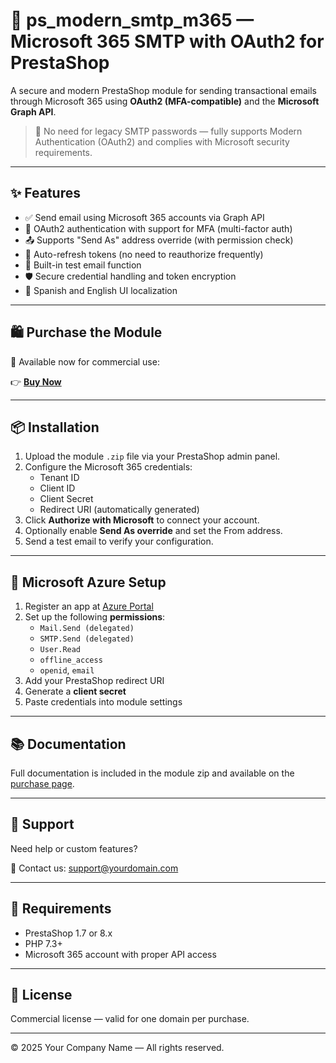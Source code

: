 # 📧 ps_modern_smtp_m365 — Microsoft 365 SMTP with OAuth2 for PrestaShop

A secure and modern PrestaShop module for sending transactional emails through Microsoft 365 using **OAuth2 (MFA-compatible)** and the **Microsoft Graph API**.

> 🔐 No need for legacy SMTP passwords — fully supports Modern Authentication (OAuth2) and complies with Microsoft security requirements.

---

## ✨ Features

- ✅ Send email using Microsoft 365 accounts via Graph API
- 🔐 OAuth2 authentication with support for MFA (multi-factor auth)
- 📤 Supports "Send As" address override (with permission check)
- 🔄 Auto-refresh tokens (no need to reauthorize frequently)
- 🧪 Built-in test email function
- 🛡️ Secure credential handling and token encryption
- 💬 Spanish and English UI localization

---

## 🛍️ Purchase the Module

🎉 Available now for commercial use:

👉 **[Buy Now](https://yourwebsite.com/purchase/ps_modern_smtp_m365)**

---

## 📦 Installation

1. Upload the module `.zip` file via your PrestaShop admin panel.
2. Configure the Microsoft 365 credentials:
   - Tenant ID
   - Client ID
   - Client Secret
   - Redirect URI (automatically generated)
3. Click **Authorize with Microsoft** to connect your account.
4. Optionally enable **Send As override** and set the From address.
5. Send a test email to verify your configuration.

---

## 🔧 Microsoft Azure Setup

1. Register an app at [Azure Portal](https://portal.azure.com)
2. Set up the following **permissions**:
   - `Mail.Send (delegated)`
   - `SMTP.Send (delegated)`
   - `User.Read`
   - `offline_access`
   - `openid`, `email`
3. Add your PrestaShop redirect URI
4. Generate a **client secret**
5. Paste credentials into module settings

---

## 📚 Documentation

Full documentation is included in the module zip and available on the [purchase page](https://yourwebsite.com/purchase/ps_modern_smtp_m365).

---

## 🤝 Support

Need help or custom features?

📩 Contact us: [support@yourdomain.com](mailto:support@yourdomain.com)

---

## 📌 Requirements

- PrestaShop 1.7 or 8.x
- PHP 7.3+
- Microsoft 365 account with proper API access

---

## 📃 License

Commercial license — valid for one domain per purchase.

---

© 2025 Your Company Name — All rights reserved.
